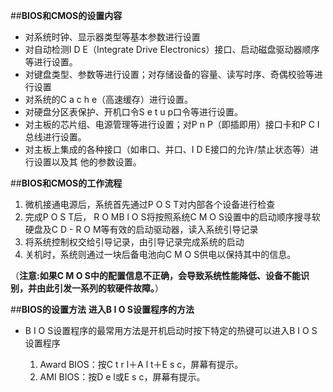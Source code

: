 ##**BIOS和CMOS的设置内容**
 * 对系统时钟、显示器类型等基本参数进行设置
 * 对自动检测I D E（Integrate Drive Electronics）接口、启动磁盘驱动器顺序等进行设置。
 * 对键盘类型、参数等进行设置；对存储设备的容量、读写时序、奇偶校验等进行设置
 * 对系统的C a c h e（高速缓存）进行设置。
 * 对硬盘分区表保护、开机口令S e t u p口令等进行设置。
 * 对主板的芯片组、电源管理等进行设置；对P n P（即插即用）接口卡和P C I总线进行设置。
 * 对主板上集成的各种接口（如串口、并口、I D E接口的允许/禁止状态等）进行设置以及其
他的参数设置。

##**BIOS和CMOS的工作流程**
1. 微机接通电源后，系统首先通过P O S T对内部各个设备进行检查
2. 完成P O S T后， R O MB l O S将按照系统C M O S设置中的启动顺序搜寻软硬盘及C D - R O M等有效的启动驱动器，读入系统引导记录
3. 将系统控制权交给引导记录，由引导记录完成系统的启动
4. 关机时，系统则通过一块后备电池向C M O S供电以保持其中的信息。

（**注意:如果C M O S中的配置信息不正确，会导致系统性能降低、设备不能识别，并由此引发一系列的软硬件故障。**）

##**BIOS的设置方法**
**进入B I O S设置程序的方法**
 * B I O S设置程序的最常用方法是开机启动时按下特定的热键可以进入B I O S设置程序
 
   1.  Award BIOS：按C t r l＋A l t＋E s c，屏幕有提示。
   2. AMI BIOS：按D e l或E s c，屏幕有提示。
